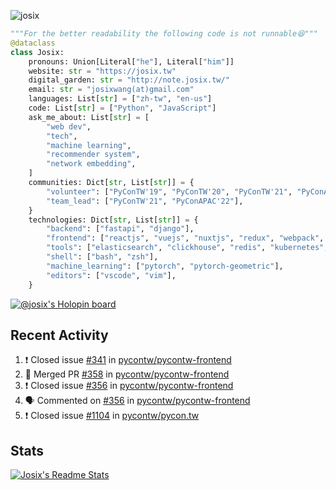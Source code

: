 ![josix](https://komarev.com/ghpvc/?username=josix)
```python
"""For the better readability the following code is not runnable😆"""
@dataclass
class Josix:
    pronouns: Union[Literal["he"], Literal["him"]]
    website: str = "https://josix.tw"
    digital_garden: str = "http://note.josix.tw/"
    email: str = "josixwang(at)gmail.com"
    languages: List[str] = ["zh-tw", "en-us"]
    code: List[str] = ["Python", "JavaScript"]
    ask_me_about: List[str] = [
        "web dev",
        "tech",
        "machine learning",
        "recommender system",
        "network embedding",
    ]
    communities: Dict[str, List[str]] = {
        "volunteer": ["PyConTW'19", "PyConTW'20", "PyConTW'21", "PyConAPAC'22"],
        "team_lead": ["PyConTW'21", "PyConAPAC'22"],
    }
    technologies: Dict[str, List[str]] = {
        "backend": ["fastapi", "django"],
        "frontend": ["reactjs", "vuejs", "nuxtjs", "redux", "webpack", "tailwindcss"],
        "tools": ["elasticsearch", "clickhouse", "redis", "kubernetes", "docker"],
        "shell": ["bash", "zsh"],
        "machine_learning": ["pytorch", "pytorch-geometric"],
        "editors": ["vscode", "vim"],
    }
```
[![@josix's Holopin board](https://holopin.io/api/user/board?user=josix)](https://holopin.io/@josix)

## Recent Activity
<!--START_SECTION:activity-->
1. ❗️ Closed issue [#341](https://github.com/pycontw/pycontw-frontend/issues/341) in [pycontw/pycontw-frontend](https://github.com/pycontw/pycontw-frontend)
2. 🎉 Merged PR [#358](https://github.com/pycontw/pycontw-frontend/pull/358) in [pycontw/pycontw-frontend](https://github.com/pycontw/pycontw-frontend)
3. ❗️ Closed issue [#356](https://github.com/pycontw/pycontw-frontend/issues/356) in [pycontw/pycontw-frontend](https://github.com/pycontw/pycontw-frontend)
4. 🗣 Commented on [#356](https://github.com/pycontw/pycontw-frontend/issues/356) in [pycontw/pycontw-frontend](https://github.com/pycontw/pycontw-frontend)
5. ❗️ Closed issue [#1104](https://github.com/pycontw/pycon.tw/issues/1104) in [pycontw/pycon.tw](https://github.com/pycontw/pycon.tw)
<!--END_SECTION:activity-->



## Stats
[![Josix's Readme Stats](https://github-readme-stats.vercel.app/api?username=josix&show_icons=true&theme=default&count_private=true&card_width=400)](https://github.com/anuraghazra/github-readme-stats)
